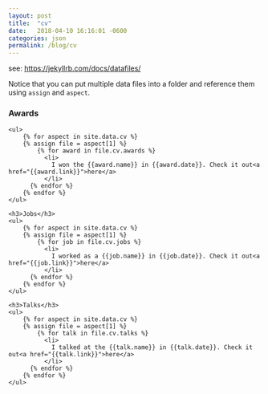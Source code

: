 ```yaml
---
layout: post
title:  "cv"
date:   2018-04-10 16:16:01 -0600
categories: json
permalink: /blog/cv
---
```


see: https://jekyllrb.com/docs/datafiles/

Notice that you can put multiple data files into a folder and reference them using `assign` and `aspect`.

<div>
    <h3>Awards</h3>

    <ul>
        {% for aspect in site.data.cv %}
        {% assign file = aspect[1] %}
            {% for award in file.cv.awards %}
              <li> 
                I won the {{award.name}} in {{award.date}}. Check it out<a href="{{award.link}}">here</a>
              </li>
          {% endfor %}
        {% endfor %}
    </ul>

    <h3>Jobs</h3>
    <ul>
        {% for aspect in site.data.cv %}
        {% assign file = aspect[1] %}
            {% for job in file.cv.jobs %}
              <li> 
                I worked as a {{job.name}} in {{job.date}}. Check it out<a href="{{job.link}}">here</a>
              </li>
          {% endfor %}
        {% endfor %}
    </ul>

    <h3>Talks</h3>
    <ul>
        {% for aspect in site.data.cv %}
        {% assign file = aspect[1] %}
            {% for talk in file.cv.talks %}
              <li> 
                I talked at the {{talk.name}} in {{talk.date}}. Check it out<a href="{{talk.link}}">here</a>
              </li>
          {% endfor %}
        {% endfor %}
    </ul>
</div>